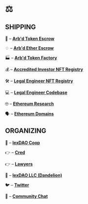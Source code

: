 # ⚖️

## SHIPPING

🔐 – [**Arb'd Token Escrow**](https://lexdao.club/) 

♢ – [**Arb'd Ether Escrow**](https://github.com/lexDAO/LEE) 

🏭 – [**Arb'd Token Factory**](https://github.com/lexDAO/Personal-Tokens/blob/master/contracts/lexDAOPersonalTokenFactory.sol) 

💰 – [**Accredited Investor NFT Registry**](https://github.com/lexDAO/AIT) 

🛠️ – [**Legal Engineer NFT Registry**](https://etherscan.io/token/0xba2e37f18b647f19aa2e48581729fc4d0131b270) 

💻 – [**Legal Engineer Codebase**](https://github.com/lexDAO)

🤓 – [**Ethereum Research**](https://uniswap.info/token/0x180819c2a7d12d0b24fb7a3a4e001fcde32d95de)

🗣️ – [**Ethereum Domains**](https://app.ens.domains/name/lexdao.eth)

## ORGANIZING

🏦 – [**lexDAO Coop**](https://mainnet.aragon.org/#/lexdao) 

👉 – [**Cred**](https://mainnet.aragon.org/#/lexdaocred) 

👉 – [**Lawyers**](https://mainnet.aragon.org/#/lexdaolawyer) 

🌼 – [**lexDAO LLC (Dandelion)**](https://mainnet.aragon.org/#/939f24465226c77e8b9416aee3b4ed4bcd68b45a02ae4c0dfafaf6a65b740511)

🐦 – [**Twitter**](https://twitter.com/lex_DAO)

💬 – [**Community Chat**](http://13.59.183.200:3000/home)
